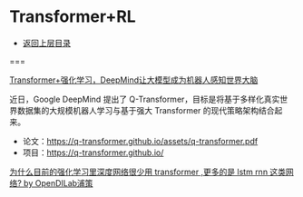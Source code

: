 # Transformer+RL

* [返回上层目录](../reinforcement-learning.md)



===

[Transformer+强化学习，DeepMind让大模型成为机器人感知世界大脑](https://baijiahao.baidu.com/s?id=1777626626114875809)

近日，Google DeepMind 提出了 Q-Transformer，目标是将基于多样化真实世界数据集的大规模机器人学习与基于强大 Transformer 的现代策略架构结合起来。

- 论文：https://q-transformer.github.io/assets/q-transformer.pdf
- 项目：https://q-transformer.github.io/





[为什么目前的强化学习里深度网络很少用 transformer ,更多的是 lstm rnn 这类网络? by OpenDILab浦策](https://www.zhihu.com/question/524262237/answer/2662011934)
